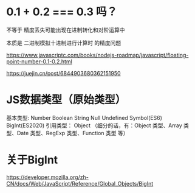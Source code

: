 # 0.1 + 0.2 === 0.3 吗？
  不等于 精度丢失可能出现在进制转化和对阶运算中

  本质是 二进制模拟十进制进行计算时 的精度问题

  https://www.javascriptc.com/books/nodejs-roadmap/javascript/floating-point-number-0.1-0.2.html

  https://juejin.cn/post/6844903680362151950

# JS数据类型（原始类型）
  基本类型:
  Number Boolean String Null Undefined Symbol(ES6) BigInt(ES2020)
  引用类型：
  Object （细分的话，有：Object 类型、Array 类型、Date 类型、RegExp 类型、Function 类型 等）


# 关于BigInt
  https://developer.mozilla.org/zh-CN/docs/Web/JavaScript/Reference/Global_Objects/BigInt
